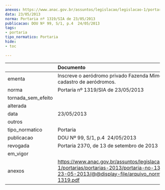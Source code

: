 ```yaml
---
anexos: https://www.anac.gov.br/assuntos/legislacao/legislacao-1/portarias/portarias-2013/portaria-no-1319-sia-de-23-05-2013/@@display-file/arquivo_norma/PA2013-1319.pdf
data: 23/05/2013
norma: Portaria nº 1319/SIA de 23/05/2013
publicacao: DOU Nº 99, S/1, p.4  24/05/2013
tags:
- portaria
tipo_normatico: Portaria
hide: 
- toc 
 
---
```


|                    | Documento                                                                                                                                                         |
|:-------------------|:------------------------------------------------------------------------------------------------------------------------------------------------------------------|
| ementa             | Inscreve o aeródromo privado Fazenda Mimoso (MS) no cadastro de aeródromos.                                                                                       |
| norma              | Portaria nº 1319/SIA de 23/05/2013                                                                                                                                |
| tornada_sem_efeito |                                                                                                                                                                   |
| alterada           |                                                                                                                                                                   |
| data               | 23/05/2013                                                                                                                                                        |
| outros             |                                                                                                                                                                   |
| tipo_normatico     | Portaria                                                                                                                                                          |
| publicacao         | DOU Nº 99, S/1, p.4  24/05/2013                                                                                                                                   |
| revogada           | Portaria 2370, de 13 de setembro de 2013                                                                                                                          |
| em_vigor           |                                                                                                                                                                   |
| anexos             | https://www.anac.gov.br/assuntos/legislacao/legislacao-1/portarias/portarias-2013/portaria-no-1319-sia-de-23-05-2013/@@display-file/arquivo_norma/PA2013-1319.pdf |